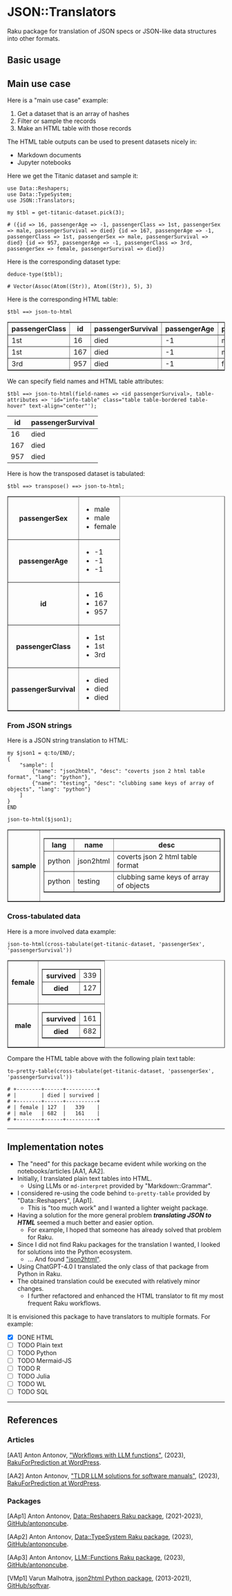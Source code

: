 # JSON::Translators 

Raku package for translation of JSON specs or JSON-like data structures into other formats.

## Basic usage

## Main use case

Here is a "main use case" example:
1. Get a dataset that is an array of hashes
2. Filter or sample the records
3. Make an HTML table with those records

The HTML table outputs can be used to present datasets nicely in:
- Markdown documents 
- Jupyter notebooks

Here we get the Titanic dataset and sample it:

```perl6
use Data::Reshapers;
use Data::TypeSystem;
use JSON::Translators;

my $tbl = get-titanic-dataset.pick(3);
```
```
# ({id => 16, passengerAge => -1, passengerClass => 1st, passengerSex => male, passengerSurvival => died} {id => 167, passengerAge => -1, passengerClass => 1st, passengerSex => male, passengerSurvival => died} {id => 957, passengerAge => -1, passengerClass => 3rd, passengerSex => female, passengerSurvival => died})
```

Here is the corresponding dataset type:

```perl6
deduce-type($tbl);
```
```
# Vector(Assoc(Atom((Str)), Atom((Str)), 5), 3)
```

Here is the corresponding HTML table:

```perl6, results=asis
$tbl ==> json-to-html
```
<table border="1"><thead><tr><th>passengerClass</th><th>id</th><th>passengerSurvival</th><th>passengerAge</th><th>passengerSex</th></tr></thead><tbody><tr><td>1st</td><td>16</td><td>died</td><td>-1</td><td>male</td></tr><tr><td>1st</td><td>167</td><td>died</td><td>-1</td><td>male</td></tr><tr><td>3rd</td><td>957</td><td>died</td><td>-1</td><td>female</td></tr></tbody></table>


We can specify field names and HTML table attributes:

```perl6, results=asis
$tbl ==> json-to-html(field-names => <id passengerSurvival>, table-attributes => 'id="info-table" class="table table-bordered table-hover" text-align="center"');
```
<table id="info-table" class="table table-bordered table-hover" text-align="center"><thead><tr><th>id</th><th>passengerSurvival</th></tr></thead><tbody><tr><td>16</td><td>died</td></tr><tr><td>167</td><td>died</td></tr><tr><td>957</td><td>died</td></tr></tbody></table>


Here is how the transposed dataset is tabulated:

```perl6, results=asis
$tbl ==> transpose() ==> json-to-html;
```
<table border="1"><tr><th>passengerSex</th><td><ul><li>male</li><li>male</li><li>female</li></ul></td></tr><tr><th>passengerAge</th><td><ul><li>-1</li><li>-1</li><li>-1</li></ul></td></tr><tr><th>id</th><td><ul><li>16</li><li>167</li><li>957</li></ul></td></tr><tr><th>passengerClass</th><td><ul><li>1st</li><li>1st</li><li>3rd</li></ul></td></tr><tr><th>passengerSurvival</th><td><ul><li>died</li><li>died</li><li>died</li></ul></td></tr></table>


### From JSON strings

Here is a JSON string translation to HTML:

```perl6, results=asis
my $json1 = q:to/END/;
{
    "sample": [
        {"name": "json2html", "desc": "coverts json 2 html table format", "lang": "python"},
        {"name": "testing", "desc": "clubbing same keys of array of objects", "lang": "python"}
    ]
}
END

json-to-html($json1);
```
<table border="1"><tr><th>sample</th><td><table border="1"><thead><tr><th>lang</th><th>name</th><th>desc</th></tr></thead><tbody><tr><td>python</td><td>json2html</td><td>coverts json 2 html table format</td></tr><tr><td>python</td><td>testing</td><td>clubbing same keys of array of objects</td></tr></tbody></table></td></tr></table>


### Cross-tabulated data

Here is a more involved data example:

```perl6, results=asis
json-to-html(cross-tabulate(get-titanic-dataset, 'passengerSex', 'passengerSurvival'))
```
<table border="1"><tr><th>female</th><td><table border="1"><tr><th>survived</th><td>339</td></tr><tr><th>died</th><td>127</td></tr></table></td></tr><tr><th>male</th><td><table border="1"><tr><th>survived</th><td>161</td></tr><tr><th>died</th><td>682</td></tr></table></td></tr></table>


Compare the HTML table above with the following plain text table:

```perl6
to-pretty-table(cross-tabulate(get-titanic-dataset, 'passengerSex', 'passengerSurvival'))
```
```
# +--------+------+----------+
# |        | died | survived |
# +--------+------+----------+
# | female | 127  |   339    |
# | male   | 682  |   161    |
# +--------+------+----------+
```

------

## Implementation notes

- The "need" for this package became evident while working on the notebooks/articles [AA1, AA2]. 
- Initially, I translated plain text tables into HTML.
  - Using LLMs or `md-interpret` provided by "Markdown::Grammar".
- I considered re-using the code behind `to-pretty-table` provided by "Data::Reshapers", [AAp1].
  - This is "too much work" and I wanted a lighter weight package.
- Having a solution for the more general problem ***translating JSON to HTML*** seemed a much better and easier option.  
  - For example, I hoped that someone has already solved that problem for Raku.
- Since I did not find Raku packages for the translation I wanted, I looked for solutions into the Python ecosystem.
  - ... And found ["json2html"](https://github.com/softvar/json2html).
- Using ChatGPT-4.0 I translated the only class of that package from Python in Raku.
- The obtained translation could be executed with relatively minor changes.
  - I further refactored and enhanced the HTML translator to fit my most frequent Raku workflows.

It is envisioned this package to have translators to multiple formats. For example:
- [X] DONE HTML
- [ ] TODO Plain text
- [ ] TODO Python
- [ ] TODO Mermaid-JS
- [ ] TODO R
- [ ] TODO Julia
- [ ] TODO WL
- [ ] TODO SQL

------

## References

### Articles 

[AA1] Anton Antonov, 
["Workflows with LLM functions"](https://rakuforprediction.wordpress.com/2023/08/01/workflows-with-llm-functions/), 
(2023), 
[RakuForPrediction at WordPress](https://rakuforprediction.wordpress.com).

[AA2] Anton Antonov,
["TLDR LLM solutions for software manuals"](https://rakuforprediction.wordpress.com/2023/08/15/tldr-llm-solutions-for-software-manuals/),
(2023),
[RakuForPrediction at WordPress](https://rakuforprediction.wordpress.com).


### Packages

[AAp1] Anton Antonov,
[Data::Reshapers Raku package](https://github.com/antononcube/Raku-Data-Reshapers),
(2021-2023),
[GitHub/antononcube](https://github.com/antononcube).

[AAp2] Anton Antonov,
[Data::TypeSystem Raku package](https://github.com/antononcube/Raku-Data-TypeSystem),
(2023),
[GitHub/antononcube](https://github.com/antononcube).

[AAp3] Anton Antonov, 
[LLM::Functions Raku package](https://github.com/antononcube/Raku-LLM-Functions), 
(2023), 
[GitHub/antononcube](https://github.com/antononcube).


[VMp1] Varun Malhotra,
[json2html Python package](https://github.com/softvar/json2html),
(2013-2021),
[GitHub/softvar](https://github.com/softvar).
